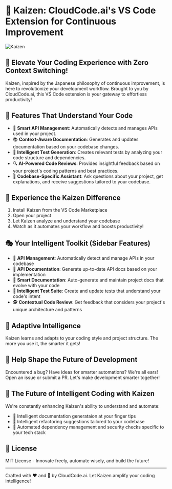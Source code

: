 # 🚀 Kaizen: CloudCode.ai's VS Code Extension for Continuous Improvement

![Kaizen](media/logo.png)

## 🎯 Elevate Your Coding Experience with Zero Context Switching!

Kaizen, inspired by the Japanese philosophy of continuous improvement, is here to revolutionize your development workflow. Brought to you by CloudCode.ai, this VS Code extension is your gateway to effortless productivity!

## 🌟 Features That Understand Your Code

- 🔮 **Smart API Management**: Automatically detects and manages APIs used in your project.
- 📚 **Context-Aware Documentation**: Generates and updates documentation based on your codebase changes.
- 🧪 **Intelligent Test Generation**: Creates relevant tests by analyzing your code structure and dependencies.
- 🔍 **AI-Powered Code Reviews**: Provides insightful feedback based on your project's coding patterns and best practices.
- 🤖 **Codebase-Specific Assistant**: Ask questions about your project, get explanations, and receive suggestions tailored to your codebase.

## 🚀 Experience the Kaizen Difference

1. Install Kaizen from the VS Code Marketplace
2. Open your project
3. Let Kaizen analyze and understand your codebase
4. Watch as it automates your workflow and boosts productivity!

## 🎭 Your Intelligent Toolkit (Sidebar Features)

- 🔧 **API Management**: Automatically detect and manage APIs in your codebase
- 📘 **API Documentation**: Generate up-to-date API docs based on your implementation
- 📖 **Smart Documentation**: Auto-generate and maintain project docs that evolve with your code
- 🧪 **Intelligent Test Suite**: Create and update tests that understand your code's intent
- 🕵️ **Contextual Code Review**: Get feedback that considers your project's unique architecture and patterns

## 🎨 Adaptive Intelligence

Kaizen learns and adapts to your coding style and project structure. The more you use it, the smarter it gets!

## 🐛 Help Shape the Future of Development

Encountered a bug? Have ideas for smarter automations? We're all ears! Open an issue or submit a PR. Let's make development smarter together!

## 🌈 The Future of Intelligent Coding with Kaizen

We're constantly enhancing Kaizen's ability to understand and automate:

- 🤯 Intelligent documentation generataion at your finger tips
- 🎨 Intelligent refactoring suggestions tailored to your codebase
- 🚀 Automated dependency management and security checks specific to your tech stack

## 📜 License

MIT License - Innovate freely, automate wisely, and build the future!

---

Crafted with ❤️ and 🧠 by CloudCode.ai. Let Kaizen amplify your coding intelligence!